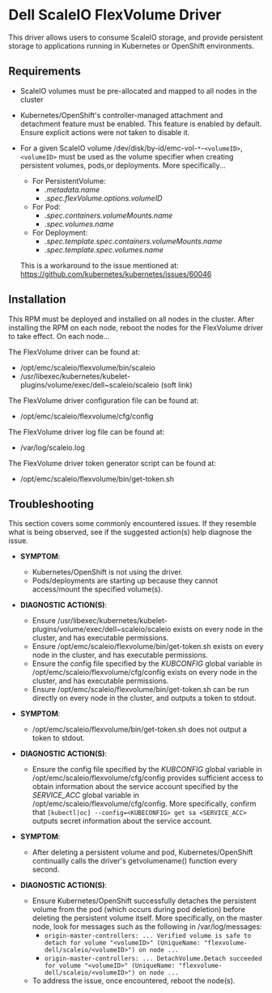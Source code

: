 Dell ScaleIO FlexVolume Driver
=======

This driver allows users to consume ScaleIO storage, and provide persistent storage to applications running in Kubernetes or OpenShift environments.

## Requirements

* ScaleIO volumes must be pre-allocated and mapped to all nodes in the cluster
* Kubernetes/OpenShift's controller-managed attachment and detachment feature must be enabled.  This feature is enabled by default.  Ensure explicit actions were not taken to disable it.
* For a given ScaleIO volume /dev/disk/by-id/emc-vol-``*``-``<volumeID>``, ``<volumeID>`` must be used as the volume specifier when creating persistent volumes, pods,or deployments.   More specifically... 
  * For PersistentVolume:
    * *.metadata.name*
    * *.spec.flexVolume.options.volumeID*
  * For Pod:
    * *.spec.containers.volumeMounts.name*
    * *.spec.volumes.name*
  * For Deployment:
    * *.spec.template.spec.containers.volumeMounts.name*
    * *.spec.template.spec.volumes.name*

  This is a workaround to the issue mentioned at: https://github.com/kubernetes/kubernetes/issues/60046

## Installation

This RPM must be deployed and installed on all nodes in the cluster.  After installing the RPM on each node, reboot the nodes for the FlexVolume driver to take effect.  On each node...

The FlexVolume driver can be found at:
  * /opt/emc/scaleio/flexvolume/bin/scaleio
  * /usr/libexec/kubernetes/kubelet-plugins/volume/exec/dell~scaleio/scaleio (soft link)

The FlexVolume driver configuration file can be found at:
  * /opt/emc/scaleio/flexvolume/cfg/config

The FlexVolume driver log file can be found at:
  * /var/log/scaleio.log

The FlexVolume driver token generator script can be found at:
  * /opt/emc/scaleio/flexvolume/bin/get-token.sh


## Troubleshooting

This section covers some commonly encountered issues.  If they resemble what is being observed, see if the suggested action(s) help diagnose the issue.

* **SYMPTOM**:
  * Kubernetes/OpenShift is not using the driver.
  * Pods/deployments are starting up because they cannot access/mount the specified volume(s).
* **DIAGNOSTIC ACTION(S)**:
  * Ensure /usr/libexec/kubernetes/kubelet-plugins/volume/exec/dell~scaleio/scaleio exists on every node in the cluster, and has executable permissions.
  * Ensure /opt/emc/scaleio/flexvolume/bin/get-token.sh exists on every node in the cluster, and has executable permissions.
  * Ensure the config file specified by the *KUBCONFIG* global variable in /opt/emc/scaleio/flexvolume/cfg/config exists on every node in the cluster, and has executable permissions.
  * Ensure /opt/emc/scaleio/flexvolume/bin/get-token.sh can be run directly on every node in the cluster, and outputs a token to stdout.


* **SYMPTOM**:
  * /opt/emc/scaleio/flexvolume/bin/get-token.sh does not output a token to stdout.
* **DIAGNOSTIC ACTION(S)**:  
  * Ensure the config file specified by the *KUBCONFIG* global variable in /opt/emc/scaleio/flexvolume/cfg/config provides sufficient access to obtain information about the service account specified by the *SERVICE_ACC* global variable in /opt/emc/scaleio/flexvolume/cfg/config.  More specifically, confirm that `[kubectl|oc] --config=<KUBECONFIG> get sa <SERVICE_ACC>` outputs secret information about the service account.


* **SYMPTOM**:
  * After deleting a persistent volume and pod, Kubernetes/OpenShift continually calls the driver's getvolumename() function every second.
* **DIAGNOSTIC ACTION(S)**:
  * Ensure Kubernetes/OpenShift successfully detaches the persistent volume from the pod (which occurs during pod deletion) before deleting the persistent volume itself.  More specifically, on the master node, look for messages such as the following in /var/log/messages:
    * ``origin-master-controllers: ... Verified volume is safe to detach for volume "<volumeID>" (UniqueName: "flexvolume-dell/scaleio/<volumeID>") on node ...``
    * ``origin-master-controllers: ... DetachVolume.Detach succeeded for volume "<volumeID>" (UniqueName: "flexvolume-dell/scaleio/<volumeID>") on node ...``
  * To address the issue, once encountered, reboot the node(s).

